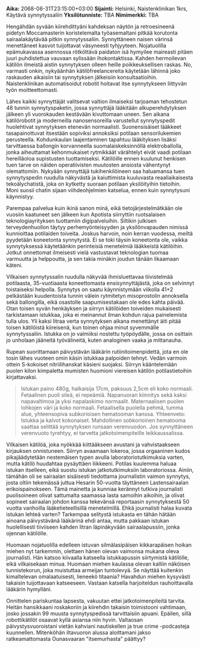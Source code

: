 **Aika:** 2068-08-31T23:15:00+03:00 
**Sijainti:** Helsinki, Naistenklinikan 1krs, Käytävä synnytyssaliin
**Yksilötunniste:** TBA
**Nimimerkki:** TBA

Hengähdän syvään kiirehdittyäni kahdeksan näytön ja retroesineenä pidetyn Moccamasterin koristelemalta työasemaltani pitkää korutonta sairaalakäytävää pitkin synnytyssaliin. Synnyttäneen naisen värinsä menettäneet kasvot tuijottavat väsyneesti tyhjyyteen. Nojatuolilla epämukavassa asennossa rötköttävä paidaton isä hymyilee maireasti pitäen juuri puhdistettua vauvaan sylissään ihokontaktissa. Kahden hermoilevan kätilön ilmeistä aistin synnytyksen olleen heille poikkeuksellisen raskas. No, varmasti onkin, nykyäänhän kätilöfreelancereita käytetään lähinnä joko raskauden aikaisiin tai synnytyksen jälkeisiin konsultaatioihin. Naistenklinikan automatisoidut robotit hoitavat itse synnytykseen liittyvän työn moitteettomasti.

Lähes kaikki synnyttäjät valitsevat valtion ilmaiseksi tarjoaman tehostetun 48 tunnin synnytyspaketin, jossa synnyttäjä lääkitään alkuperehdytyksen jälkeen yli vuorokauden kestävään kivuttomaan uneen. Sen aikana kätilörobotit ja moderneilla nanosensoreilla varustellut synnytyspedit huolehtivat synnytyksen etenevän normaalisti. Suonensisäiset lääkkeet tasapainottuvat itsestään sopiviksi annoksiksi potilaan sensorilukemien perusteella. Kohdunkaulan laajentaminen tapahtuu lääkityksen lisäksi tarvittaessa ballongin korvanneella suomalaiskeksinnöllä elektroballolla, jonka aiheuttamat kehonmukaiset rytmikkäät värähtelyt eivät vaadi potilaan hereilläoloa supistusten tuottamiseksi. Kätilöille ennen kuulunut henkisen tuen tarve on näiden operatiivisten muutosten ansiosta vähentynyt olemattomiin. Nykyään synnyttäjä tukihenkilöineen saa haluamansa tuen synnytyspedin ruudulla näkyvästä ja kaiuttimista kuuluvasta reaaliaikaisesta tekoälychatistä, joka on kytketty suoraan potilaan yksilöityihin tietoihin. Moni suosii chatin sijaan viihdeohjelmien katselua, ennen kuin synnytysuni käynnistyy.

Parempaa palvelua kuin ikinä sanon minä, eikä tietojärjestelmätkään ole vuosiin kaatuneet sen jälkeen kun Apotista siirryttiin ruotsalaisen teknologiayrityksen tuottamiin digipalveluihin. Siltikin julkisen terveydenhuollon täytyy perhemyönteisyyden ja yksilönvapauden nimissä kunnioittaa potilaiden toiveita. Joskus harvoin, noin kerran vuodessa, meiltä pyydetään koneetonta synnytystä. Ei se toki täysin koneetonta ole, vaikka synnytyksessä käytetäänkin perinteisiä menetelmiä lääkkeistä kätilöihin. Jotkut onnettomat ilmeisesti vielä vastustavat teknologian tuomaa varmuutta ja helppoutta, ja sen takia minäkin joudun tänään likaamaan käteni.

Vilkaisen synnytyssalin ruudulla näkyvää ihmisluettavaa tiivistelmää potilaasta, 35-vuotiaasta koneettomasta ensisynnyttäjästä, joka on selvinnyt toistaiseksi helpolla. Synnytys on saatu käynnistymään viikolla 41+2 pelkästään kuudentoista tunnin välein rytmitetyn misoprostolin annoksella sekä ballongilla, eikä osastolle saapumisestakaan ole edes kahta päivää. Otan toisen syvän henkäyksen ja siirryn kätilöiden toiveiden mukaisesti tarkistamaan istukkaa, joka ei meinannut ilman kohdun rajua painelemista tulla ulos. Yli kaksi litraa verta synnytyksen aikana menettänyt äiti pitää toisen kätilöistä kiireisenä, kun toinen ohjaa minut syvemmälle synnytyssaliin. Istukka on jo valmiiksi nostettu työpöydälle, jossa on osittain jo unholaan jääneitä työvälineitä, kuten analoginen vaaka ja mittanauha. 

Rupean suorittamaan päivystävän lääkärin rutiinitoimenpidettä, jota en ole tosin lähes vuoteen omin käsin istukkaa palpoiden tehnyt. Vedän varmoin ottein S-kokoiset nitriilihanskat käsieni suojaksi. Siirryn kääntelemään puolen kilon kimpaletta mumisten huomioni viereisen kätilön potilastietoihin kirjattavaksi.

> Istukan paino 480g, halkaisija 17cm, paksuus 2,5cm eli koko normaali. Fetaalinen puoli sileä, ei repeämiä. Napanuoran kiinnitys sekä kaksi napavaltimoa ja yksi napalaskimo normaalit. Maternaalisen puolen lohkojen väri ja koko normaali. Fetaalisella puolella pehmä, tumma alue, yhteensopiva subkorioisen hematooman kanssa.
> Yhteenveto: Istukka ja kalvot kokonaiset. Mahdollinen sobkorioinen hematooma saattaa selittää synnytyksen runsaan verenvuodon.  Jos synnyttäneen verenvuoto tyrehtyy, ei tarvetta jatkotoimenpiteille leikkaussalissa.

Vilkaisen kätilöä, joka nyökkää kiittääkseen avustani ja vahvistaakseen kirjauksen onnistuneen. Siirryn avaamaan lokeroa, jossa orgaaninen kudos pikajäädytetään nestemäisen typen avulla laboratoriotutkimuksia varten, mutta kätilö huudahtaa pysäyttäen liikkeeni. Potilas kuulemma haluaa istukan itselleen, eikä suostu istukan jatkotutkimuksiin laboratoriossa. Ainiin, tämähän oli se sairaalan sisäisesti tiedottama journalistin vaimon synnytys, josta oltiin tekemässä juttua Hesarin 50-vuotta täyttäneen Lastensairaalan erikoispainokseen. Tämä mainetta ja kunniaa kerännyt tutkiva journalisti puolisoineen olivat sattumalta saamassa lasta samoihin aikoihin, ja olivat sopineet sairaalan johdon kanssa tekevänsä reportaasin synnytyksestä 50 vuotta vanhoilla lääketieteellisillä menetelmillä. Ehkä journalisti halaa kuvata istukan lehteä varten? Tarkempaa selitystä istukasta en tähän hätään ainoana päivystävänä lääkärinä ehdi antaa, mutta pakkaan istukan huolellisesti tiiviiseen kahden litran läpinäkyvään sairaalapussiin, jonka ojennan kätilölle.

Huomaan nojatuolilla edelleen istuvan silmälasipäisen kikkarapäisen hoikan miehen nyt tarkemmin, olettaen hänen olevan vaimonsa mukana oleva journalisti. Hän katsoo kiivaalla katseella istukkapussin siirtymistä kätilölle, eikä vilkaisekaan minua. Huomaan miehen kaulassa olevan kalliin näköisen tunnistekorun, joka muistuttaa armeijan tuntolevyä. Se näyttää kuitenkin kimaltelevan omalaatuisesti, lieneekö titaania? Havahdun miehen kysyvästi takaisin tuijottavaan katseeseen. Vastaan katsella harjoiteldun rauhoittavalla lääkärin hymylläni.

Onnittelen pariskuntaa lapsesta, vakuutan ettei jatkotoimenpiteitä tarvita. Heitän hansikkaani roskakoriin ja kiirehdin takaisin toimistooni vahtimaan, josko jossakin 99 muusta synnytyspedissä tarvittaisiin apuani. Epäilen, sillä robottikätilöt osaavat kyllä asiansa niin hyvin. Valtaosan päivystysvuoroistani vietän kahviani nautiskellen ja true crime -podcasteja kuunnellen. Mitenköhän iltavuoron alussa aloittamani jakso ratkeamattomasta Ounasvaaran "itsemurhasta" päättyy?